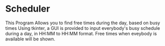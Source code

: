 # Scheduler
This Program Allows you to find free times during the day, based on busy times
Using tkinter, a GUI is provided to input everybody's busy schedule during a day, in HH:MM to HH:MM format.
Free times when eveybody is available will be shown.
